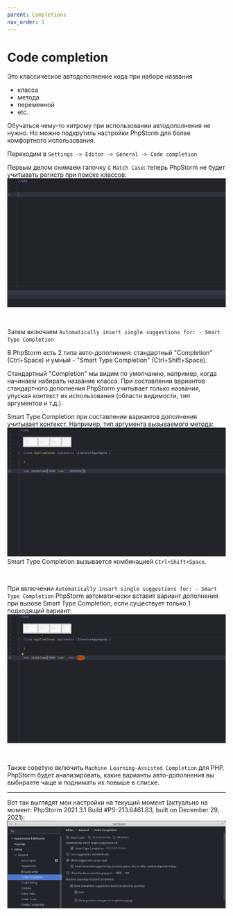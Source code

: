 ```yaml
---
parent: Completions
nav_order: 1
---
```


# Code completion
Это классическое автодополнение кода при наборе названия
- класса
- метода
- переменной
- etc.

Обучаться чему-то хитрому при использовании автодополнения не нужно. Но можно подкрутить настройки PhpStorm для более комфортного использования.

Переходим в `Settings -> Editor -> General -> Code completion`

Первым делом снимаем галочку с `Match Case`: теперь PhpStorm не будет учитывать регистр при поиске классов:
![Case insensitivity example](assets/CaseInsensitive.gif)

<br/>

Затем включаем `Automatically insert single suggestions for: - Smart Type Completion`

В PhpStorm есть 2 типа авто-дополнения: стандартный "Completion" (Ctrl+Space) и умный - "Smart Type Completion" (Ctrl+Shift+Space).

Стандартный "Completion" мы видим по умолчанию, например, когда начинаем набирать название класса. При составлении вариантов стандартного дополнения PhpStorm учитывает только названия, упуская контекст их использования (области видимости, тип аргументов и т.д.).

Smart Type Completion при составлении вариантов дополнения учитывает контекст. Например, тип аргумента вызываемого метода:
![Smart Type Completion example](assets/SmartTypeCompletion.gif)
Smart Type Completion вызывается комбинацией `Ctrl+Shift+Space`.

<br/>


При включении `Automatically insert single suggestions for: - Smart Type Completion` PhpStorm автоматически вставит вариант дополнения при вызове Smart Type Completion, если существует только 1 подходящий вариант: 
![Smart Type Completion Insert example](assets/SmartTypeCompletionInsert.gif)

<br/>


Также советую включить `Machine Learning-Assisted Completion` для PHP. PhpStorm будет анализировать, какие варианты авто-дополнения вы выбираете чаще и поднимать их повыше в списке.

---

Вот так выглядят мои настройки на текущий момент (актуально на момент: PhpStorm 2021.3.1 Build #PS-213.6461.83, built on December 29, 2021):
![Screenshot of my settings](assets/CodeCompletionSettings.png)

